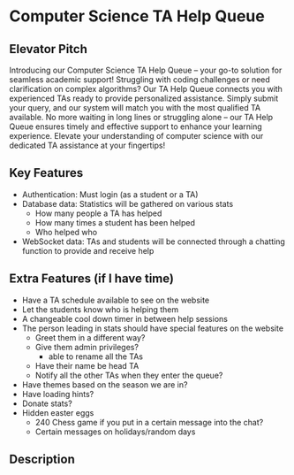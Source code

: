# Computer Science TA Help Queue
## Elevator Pitch
Introducing our Computer Science TA Help Queue – your go-to solution for seamless academic support! Struggling with coding challenges or need clarification on complex algorithms? Our TA Help Queue connects you with experienced TAs ready to provide personalized assistance. Simply submit your query, and our system will match you with the most qualified TA available. No more waiting in long lines or struggling alone – our TA Help Queue ensures timely and effective support to enhance your learning experience. Elevate your understanding of computer science with our dedicated TA assistance at your fingertips!

## Key Features
- Authentication: Must login (as a student or a TA)
- Database data: Statistics will be gathered on various stats
    - How many people a TA has helped
    - How many times a student has been helped
    - Who helped who
- WebSocket data: TAs and students will be connected through a chatting function to provide and receive help

## Extra Features (if I have time)
- Have a TA schedule available to see on the website
- Let the students know who is helping them
- A changeable cool down timer in between help sessions
- The person leading in stats should have special features on the website
    - Greet them in a different way?
    - Give them admin privileges?
        - able to rename all the TAs
    - Have their name be head TA
    - Notify all the other TAs when they enter the queue?
- Have themes based on the season we are in?
- Have loading hints?
- Donate stats?
- Hidden easter eggs
    - 240 Chess game if you put in a certain message into the chat?
    - Certain messages on holidays/random days


## Description
